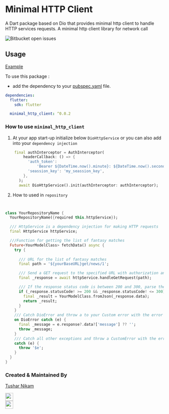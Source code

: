 # Minimal HTTP Client 

A Dart package based on Dio that provides minimal http client to handle HTTP services requests. A minimal http client library for network call 

![Bitbucket open issues](https://img.shields.io/bitbucket/issues-raw/champ96k/minimal_http_client)


## Usage

[Example](https://github.com/champ96k/minimal_http_client/tree/main/example)

To use this package :

- add the dependency to your [pubspec.yaml](https://github.com/champ96k/minimal_http_client/blob/main/example/pubspec.yaml) file.

```yaml
dependencies:
  flutter:
    sdk: flutter

  minimal_http_client: ^0.0.2
```

### How to use `minimal_http_client`


1. At your app start-up initialize below `DioHttpService` or you can also add into your `dependency injection`


```dart
    final authInterceptor = AuthInterceptor(
        headerCallback: () => {
          'auth_token':
              'Bearer ${DateTime.now().minute}: ${DateTime.now().second}',
          'seassion_key': 'my_seassion_key',
        },
      );
      await DioHttpService().init(authInterceptor: authInterceptor);
```

2. How to used in `repository`


```dart


class YourRepositoryName {
  YourRepositoryName({required this.httpService});

  /// HttpService is a dependency injection for making HTTP requests
  final HttpService httpService;

  ///Function for getting the list of fantasy matches
  Future<YourModelClass> fetchData() async {
    try {
      
      /// URL for the list of fantasy matches
      final path = '${yourBaseURL}get/news/1';

      /// Send a GET request to the specified URL with authorization and auth headers
      final _response = await httpService.handleGetRequest(path);

      /// If the response status code is between 200 and 300, parse the response data into a YourModelClass and return it
      if (_response.statusCode! >= 200 && _response.statusCode! <= 300) {
        final _result = YourModelClass.fromJson(_response.data);
        return _result;
      }
    }
    /// Catch DioError and throw a to your Custom error with the error message
    on DioError catch (e) {
      final _message = e.response?.data?['message'] ?? '';
      throw _message;
    }
    /// Catch all other exceptions and throw a CustomError with the error message
    catch (e) {
      throw '$e';
    }
  }
}
```




### Created & Maintained By

[Tushar Nikam](https://champ96k.github.io)

<a href="https://www.twitter.com/champ_96k"><img src="https://img.shields.io/badge/twitter-%231DA1F2.svg?&style=for-the-badge&logo=twitter&logoColor=white" height=25> </a>
<br>
<a href="https://www.linkedin.com/in/tushar-nikam-a29a97131/"><img src="https://img.shields.io/badge/linkedin-%230077B5.svg?&style=for-the-badge&logo=linkedin&logoColor=white" height=25></a>